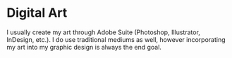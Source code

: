 # Digital Art

I usually create my art through Adobe Suite (Photoshop, Illustrator, InDesign, etc.). I do use traditional mediums as well, however incorporating my art into my graphic design is always the end goal.
